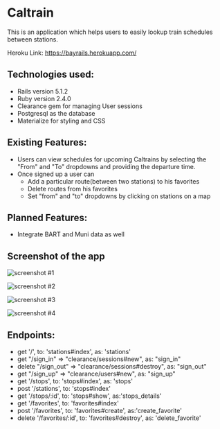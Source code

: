 # Caltrain

This is an application which helps users to easily lookup train schedules between stations.

Heroku Link: https://bayrails.herokuapp.com/

## Technologies used:
- Rails version 5.1.2
- Ruby version 2.4.0
- Clearance gem for managing User sessions
- Postgresql as the database
- Materialize for styling and CSS

## Existing Features:
- Users can view schedules for upcoming Caltrains by selecting the "From" and "To" dropdowns and providing the departure time.
- Once signed up a user can
    - Add a particular route(between two stations) to his favorites
    - Delete routes from his favorites
    - Set "from" and "to" dropdowns by clicking on stations on a map

## Planned Features:
- Integrate BART and Muni data as well


## Screenshot of the app
![screenshot #1](/public/assets/Bayrails_splash.png?raw=true "Bayrails")

![screenshot #2](/public/assets/Bayrails_maps.png?raw=true "Bayrails-maps")

![screenshot #3](/public/assets/Map_view.png?raw=true "Bayrails-map-view")

![screenshot #4](/public/assets/Trip_details.png?raw=true "Bayrails-trip-details")



## Endpoints:
- get '/', to: 'stations#index', as: 'stations'
- get "/sign_in" => "clearance/sessions#new", as: "sign_in"
- delete "/sign_out" => "clearance/sessions#destroy", as: "sign_out"
- get "/sign_up" => "clearance/users#new", as: "sign_up"
- get '/stops', to: 'stops#index', as: 'stops'
- post '/stations', to: 'stops#index'
- get '/stops/:id', to: 'stops#show', as:'stops_details'
- get '/favorites', to: 'favorites#index'
- post '/favorites', to: 'favorites#create', as:'create_favorite'
- delete '/favorites/:id', to: 'favorites#destroy', as: 'delete_favorite'
